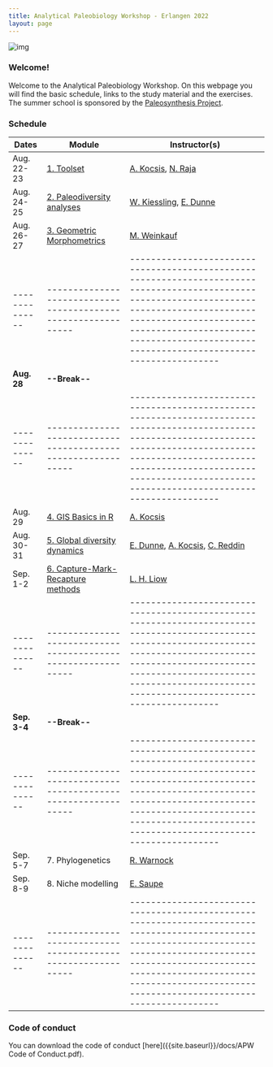 ```yaml
---
title: Analytical Paleobiology Workshop - Erlangen 2022
layout: page
---
```


![img]({{site.baseurl}}/images/orangerie.jpg) 


### Welcome!

Welcome to the Analytical Paleobiology Workshop. On this webpage you will find the basic schedule, links to the study material and the exercises. The summer school is sponsored by the [Paleosynthesis Project](http://www.paleosynthesis.de/).

### Schedule

| Dates        | Module                                                      | Instructor(s)                                                                                                                                                                                                                                                   |
|--------------|-------------------------------------------------------------|-----------------------------------------------------------------------------------------------------------------------------------------------------------------------------------------------------------------------------------------------------------------|
| Aug. 22-23   | [1. Toolset]({{site.baseurl}}/toolset/)                        | [A. Kocsis](https://www.gzn.nat.fau.de/palaeontologie/team/wissenschaftler/kocsis/), [N. Raja](https://www.gzn.nat.fau.de/palaeontologie/team/wissenschaftler/nussaibah-raja-schoob/)                                                                           |
| Aug. 24-25   | [2. Paleodiversity analyses]({{site.baseurl}}/paleodiversity/) | [W. Kiessling](https://www.gzn.nat.fau.de/palaeontologie/team/professors/kiessling/), [E. Dunne](https://www.gzn.nat.fau.eu/palaeontologie/team/wissenschaftler/emma-dunne/)                                                                                    |
| Aug. 26-27   | [3. Geometric Morphometrics]({{site.baseurl}}/morphometrics/)  | [M. Weinkauf](https://sites.google.com/view/manuel-f-g-weinkauf/home)                                                                                                                                                                                           |
|--------------|-------------------------------------------------------------|-----------------------------------------------------------------------------------------------------------------------------------------------------------------------------------------------------------------------------------------------------------------|
| **Aug. 28**  | **--Break--**                                               |                                                                                                                                                                                                                                                                 |
|--------------|-------------------------------------------------------------|-----------------------------------------------------------------------------------------------------------------------------------------------------------------------------------------------------------------------------------------------------------------|
| Aug. 29      | [4. GIS Basics in R]({{site.baseurl}}/gis/)                                             | [A. Kocsis](https://www.gzn.nat.fau.de/palaeontologie/team/wissenschaftler/kocsis/)                                                                                                                                                                             |
| Aug. 30-31   | [5. Global diversity dynamics]({{site.baseurl}}/globaldiv/)                     | [E. Dunne](https://www.gzn.nat.fau.eu/palaeontologie/team/wissenschaftler/emma-dunne/), [A. Kocsis](https://www.gzn.nat.fau.de/palaeontologie/team/wissenschaftler/kocsis/), [C. Reddin](https://www.gzn.nat.fau.de/palaeontologie/team/former-members/reddin/) |
| Sep. 1-2     | [6. Capture-Mark-Recapture methods]({{site.baseurl}}/cmr_bio_abio/)                              | [L. H. Liow](https://leehsiangliow.com/)                                                                                                                                                                                                                        |
|--------------|-------------------------------------------------------------|-----------------------------------------------------------------------------------------------------------------------------------------------------------------------------------------------------------------------------------------------------------------|
| **Sep. 3-4** | **--Break--**                                               |                                                                                                                                                                                                                                                                 |
|--------------|-------------------------------------------------------------|-----------------------------------------------------------------------------------------------------------------------------------------------------------------------------------------------------------------------------------------------------------------|
| Sep. 5-7     | 7. Phylogenetics                                               | [R.  Warnock](https://www.gzn.nat.fau.eu/palaeontologie/team/professors/rachel-warnock/)                                                                                                                                                                        |
| Sep. 8-9     | 8. Niche modelling                                             | [E. Saupe](https://www.earth.ox.ac.uk/people/erin-saupe/)                                                                                                                                                                                                       |
|--------------|-------------------------------------------------------------|-----------------------------------------------------------------------------------------------------------------------------------------------------------------------------------------------------------------------------------------------------------------|


### Code of conduct

You can download the code of conduct [here]({{site.baseurl}}/docs/APW Code of Conduct.pdf). 
